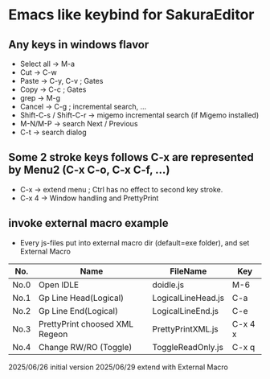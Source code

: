 # Emacs like keybind for SakuraEditor
## Any keys in windows flavor

 - Select all -> M-a
 - Cut -> C-w
 - Paste -> C-y, C-v ; Gates
 - Copy -> C-c ; Gates
 - grep -> M-g
 - Cancel -> C-g ; incremental search, ...
 - Shift-C-s / Shift-C-r -> migemo incremental search (if Migemo installed)
 - M-N/M-P -> search Next / Previous
 - C-t -> search dialog

## Some 2 stroke keys follows C-x are represented by Menu2 (C-x C-o, C-x C-f, ...)

 - C-x -> extend menu ; Ctrl has no effect to second key stroke. 
 - C-x 4 -> Window handling and PrettyPrint
 
## invoke external macro example

 - Every js-files put into external macro dir (default=exe folder), and set External Macro

 |No.|Name|FileName|Key|
 |--|--|--|--|
 |No.0|Open IDLE|doidle.js|M-6|
 |No.1|Gp Line Head(Logical)|LogicalLineHead.js|C-a|
 |No.2|Gp Line End(Logical)|LogicalLineEnd.js|C-e|
 |No.3|PrettyPrint choosed XML Regeon|PrettyPrintXML.js|C-x 4 x|
 |No.4|Change RW/RO (Toggle)|ToggleReadOnly.js|C-x q|

2025/06/26 initial version
2025/06/29 extend with External Macro
